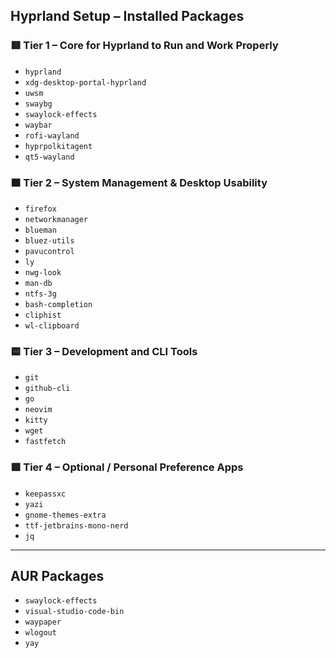 ## Hyprland Setup – Installed Packages

### 🟥 Tier 1 – Core for Hyprland to Run and Work Properly
- `hyprland`
- `xdg-desktop-portal-hyprland`
- `uwsm`
- `swaybg`
- `swaylock-effects`
- `waybar`
- `rofi-wayland`
- `hyprpolkitagent`
- `qt5-wayland`

### 🟧 Tier 2 – System Management & Desktop Usability
- `firefox`
- `networkmanager`
- `blueman`
- `bluez-utils`
- `pavucontrol`
- `ly`
- `nwg-look`
- `man-db`
- `ntfs-3g`
- `bash-completion`
- `cliphist`
- `wl-clipboard`

### 🟨 Tier 3 – Development and CLI Tools
- `git`
- `github-cli`
- `go`
- `neovim`
- `kitty`
- `wget`
- `fastfetch`

### 🟩 Tier 4 – Optional / Personal Preference Apps
- `keepassxc`
- `yazi`
- `gnome-themes-extra`
- `ttf-jetbrains-mono-nerd`
- `jq`

---

## AUR Packages
- `swaylock-effects`
- `visual-studio-code-bin`
- `waypaper`
- `wlogout`
- `yay`